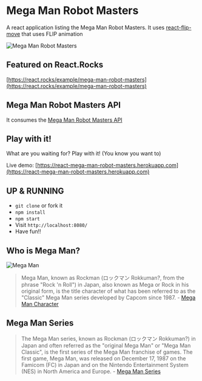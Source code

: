 # Mega Man Robot Masters
A react application listing the Mega Man Robot Masters. It uses [react-flip-move](https://github.com/joshwcomeau/react-flip-move/) that uses FLIP animation 

![Mega Man Robot Masters](src/assets/images/mega-man-robot-masters.gif?raw=true "Mega man Robot Masters")

## Featured on React.Rocks
[https://react.rocks/example/mega-man-robot-masters](https://react.rocks/example/mega-man-robot-masters)

## Mega Man Robot Masters API
It consumes the [Mega Man Robot Masters API](https://github.com/JoseGonzalez321/megaman-robot-masters)

## Play with it!
What are you waiting for? Play with it! (You know you want to)

Live demo: [https://react-mega-man-robot-masters.herokuapp.com](https://react-mega-man-robot-masters.herokuapp.com)

## UP & RUNNING
* `git clone` or fork it
* `npm install`
* `npm start`
* Visit `http://localhost:8080/`
* Have fun!!

## Who is Mega Man?
![Mega Man](http://vignette1.wikia.nocookie.net/megaman/images/f/f0/HelmetlessMegaman.gif/revision/latest?cb=20111211004301)
> Mega Man, known as Rockman (ロックマン Rokkuman?, from the phrase "Rock 'n Roll") in Japan, also known as Mega or Rock in his original form, is the title character of what has been referred to as the "Classic" Mega Man series developed by Capcom since 1987. - [Mega Man Character](http://megaman.wikia.com/wiki/Mega_Man_(character))

## Mega Man Series
>The Mega Man series, known as Rockman (ロックマン Rokkuman?) in Japan and often referred as the "original Mega Man" or "Mega Man Classic", is the first series of the Mega Man franchise of games. The first game, Mega Man, was released on December 17, 1987 on the Famicom (FC) in Japan and on the Nintendo Entertainment System (NES) in North America and Europe. - [Mega Man Series](http://megaman.wikia.com/wiki/Mega_Man_(series))
